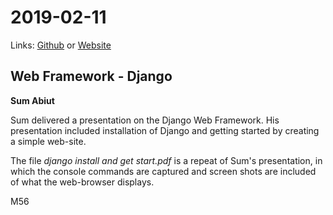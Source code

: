 # 2019-02-11
Links: [Github](https://github.com/irsbugs/meetings/blob/master/2019/2019-02-11/README.md) or [Website](https://irsbugs.github.io/meetings/2019/2019-02-11/) 

## Web Framework - Django

**Sum Abiut** 

Sum delivered a presentation on the Django Web Framework. His presentation included installation of Django and getting started by creating a simple web-site.

The file *django install and get start.pdf* is a repeat of Sum's presentation, in which the console commands are captured and screen shots are included of what the web-browser displays.



M56
